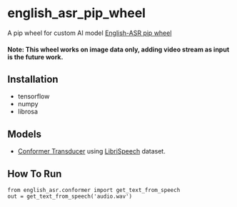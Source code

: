 # english_asr_pip_wheel
A pip wheel for custom AI model
[English-ASR pip wheel](https://pypi.org/project/english-asr/1.2/)

#### Note: This wheel works on image data only, adding video stream as input is the future work.

## Installation
- tensorflow
- numpy
- librosa

## Models
- [Conformer Transducer](https://arxiv.org/abs/2005.08100) using [LibriSpeech](http://www.openslr.org/12) dataset.

## How To Run
```
from english_asr.conformer import get_text_from_speech
out = get_text_from_speech('audio.wav')
```


